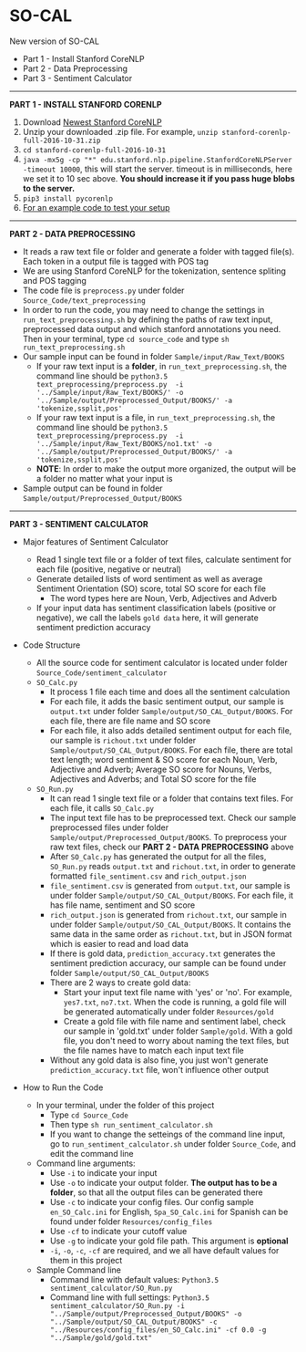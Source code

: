 # SO-CAL
New version of SO-CAL

* Part 1 - Install Stanford CoreNLP
* Part 2 - Data Preprocessing
* Part 3 - Sentiment Calculator

*****************************************************************************

<b>PART 1 - INSTALL STANFORD CORENLP</b>

1. Download [Newest Stanford CoreNLP][1]
2. Unzip your downloaded .zip file. For example, `unzip stanford-corenlp-full-2016-10-31.zip`
3. `cd stanford-corenlp-full-2016-10-31`
4. `java -mx5g -cp "*" edu.stanford.nlp.pipeline.StanfordCoreNLPServer -timeout 10000`, this will start the server.
timeout is in milliseconds, here we set it to 10 sec above. <b>You should increase it if you pass huge blobs to the server.</b>
5. `pip3 install pycorenlp`
6. [For an example code to test your setup][2]


*****************************************************************************

<b>PART 2 - DATA PREPROCESSING</b>

* It reads a raw text file or folder and generate a folder with tagged file(s). Each token in a output file is tagged with POS tag
* We are using Stanford CoreNLP for the tokenization, sentence spliting and POS tagging
* The code file is `preprocess.py` under folder `Source_Code/text_preprocessing`
* In order to run the code, you may need to change the settings in `run_text_preprocessing.sh` by defining the paths of raw text input, preprocessed data output and which stanford annotations you need. Then in your terminal, type `cd source_code` and type `sh run_text_preprocessing.sh`
* Our sample input can be found in folder `Sample/input/Raw_Text/BOOKS`
  * If your raw text input is a <b>folder</b>, in `run_text_preprocessing.sh`, the command line should be `python3.5 text_preprocessing/preprocess.py  -i '../Sample/input/Raw_Text/BOOKS/' -o '../Sample/output/Preprocessed_Output/BOOKS/' -a 'tokenize,ssplit,pos'`
  * If your raw text input is a </b>file</b>, in `run_text_preprocessing.sh`, the command line should be `python3.5 text_preprocessing/preprocess.py  -i '../Sample/input/Raw_Text/BOOKS/no1.txt' -o '../Sample/output/Preprocessed_Output/BOOKS/' -a 'tokenize,ssplit,pos'`
  * <b>NOTE</b>: In order to make the output more organized, the output will be a folder no matter what your input is
* Sample output can be found in folder `Sample/output/Preprocessed_Output/BOOKS`


*****************************************************************************

<b>PART 3 - SENTIMENT CALCULATOR</b>

* Major features of Sentiment Calculator
  * Read 1 single text file or a folder of text files, calculate sentiment for each file (positive, negative or neutral)
  * Generate detailed lists of word sentiment as well as average Sentiment Orientation (SO) score, total SO score for each file
    * The word types here are Noun, Verb, Adjectives and Adverb
  * If your input data has sentiment classification labels (positive or negative), we call the labels `gold data` here, it will generate sentiment prediction accuracy
  
* Code Structure
  * All the source code for sentiment calculator is located under folder `Source_Code/sentiment_calculator`
  * `SO_Calc.py`
    * It process 1 file each time and does all the sentiment calculation
    * For each file, it adds the basic sentiment output, our sample is `output.txt` under folder `Sample/output/SO_CAL_Output/BOOKS`. For each file, there are file name and SO score
    * For each file, it also adds detailed sentiment output for each file, our sample is `richout.txt` under folder `Sample/output/SO_CAL_Output/BOOKS`. For each file, there are total text length; word sentiment & SO score for each Noun, Verb, Adjective and Adverb; Average SO score for Nouns, Verbs, Adjectives and Adverbs; and Total SO score for the file
  * `SO_Run.py`
    * It can read 1 single text file or a folder that contains text files. For each file, it calls `SO_Calc.py`
    * The input text file has to be preprocessed text. Check our sample preprocessed files under folder `Sample/output/Preprocessed_Output/BOOKS`. To preprocess your raw text files, check our <b>PART 2 - DATA PREPROCESSING</b> above
    * After `SO_Calc.py` has generated the output for all the files, `SO_Run.py` reads `output.txt` and `richout.txt`, in order to generate formatted `file_sentiment.csv` and `rich_output.json`
    * `file_sentiment.csv` is generated from `output.txt`, our sample is under folder `Sample/output/SO_CAL_Output/BOOKS`. For each file, it has file name, sentiment and SO score
    * `rich_output.json` is generated from `richout.txt`, our sample in under folder `Sample/output/SO_CAL_Output/BOOKS`. It contains the same data in the same order as `richout.txt`, but in JSON format which is easier to read and load data
    * If there is gold data, `prediction_accuracy.txt` generates the sentiment prediction accuracy, our sample can be found under folder `Sample/output/SO_CAL_Output/BOOKS`
    * There are 2 ways to create gold data:
      * Start your input text file name with 'yes' or 'no'. For example, `yes7.txt`, `no7.txt`. When the code is running, a gold file will be generated automatically under folder `Resources/gold`
      * Create a gold file with file name and sentiment label, check our sample in 'gold.txt' under folder `Sample/gold`. With a gold file, you don't need to worry about naming the text files, but the file names have to match each input text file
    * Without any gold data is also fine, you just won't generate `prediction_accuracy.txt` file, won't influence other output

* How to Run the Code
  * In your terminal, under the folder of this project
    * Type `cd Source_Code`
    * Then type `sh run_sentiment_calculator.sh`
    * If you want to change the setteings of the command line input, go to `run_sentiment_calculator.sh` under folder `Source_Code`, and edit the command line
  * Command line arguments:
    * Use `-i` to indicate your input
    * Use `-o` to indicate your output folder. <b>The output has to be a folder</b>, so that all the output files can be generated there
    * Use `-c` to indicate your config files. Our config sample `en_SO_Calc.ini` for English, `Spa_SO_Calc.ini` for Spanish can be found under folder `Resources/config_files`
    * Use `-cf` to indicate your cutoff value
    * Use `-g` to indicate your gold file path. This argument is <b>optional</b>
    * `-i`, `-o`, `-c`, `-cf` are required, and we all have default values for them in this project
  * Sample Command line
    * Command line with default values: `Python3.5 sentiment_calculator/SO_Run.py`
    * Command line with full settings: `Python3.5 sentiment_calculator/SO_Run.py -i "../Sample/output/Preprocessed_Output/BOOKS" -o "../Sample/output/SO_CAL_Output/BOOKS" -c "../Resources/config_files/en_SO_Calc.ini" -cf 0.0 -g "../Sample/gold/gold.txt"`

[1]:http://stanfordnlp.github.io/CoreNLP/
[2]:http://stackoverflow.com/questions/32879532/stanford-nlp-for-python